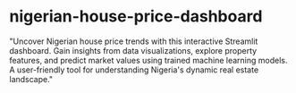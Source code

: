 # nigerian-house-price-dashboard
"Uncover Nigerian house price trends with this interactive Streamlit dashboard. Gain insights from data visualizations, explore property features, and predict market values using trained machine learning models. A user-friendly tool for understanding Nigeria's dynamic real estate landscape." 
